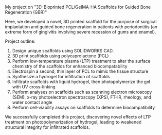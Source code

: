 My project on "3D-Bioprinted PCL/GelMA-HA Scaffolds for Guided Bone Regeneration (GBR)"  

Here, we developed a novel, 3D printed scaffold for the purpose of surgical implantation and guided bone regeneration in patients with periodontitis (an extreme form of gingivitis involving severe recession of gums and enamel).  

Project outline:  
1. Design unique scaffolds using SOLIDWORKS CAD.
2. 3D print scaffolds using polycaprolactone (PCL)
3. Perform low-temperature plasma (LTP) treatment to alter the surface chemistry of the scaffolds for enhanced biocompatability
4. Electrospin a second, thin layer of PCL to mimic the tissue structure
5. Synthesize a hydrogel for infiltration of scaffolds
6. Infiltrate scaffolds with liquid hydrogel, then photopolymerize the gel with UV cross-linking
7. Perform analyses on scaffolds such as scanning electron microscopy (SEM), x-ray photoelectron spectroscopy (XPS), FT-IR, rheology, and water contact angle
8. Perform cell-viability assays on scaffolds to determine biocompatibility

We successfully completed this project, discovering novel effects of LTP treatment on photopolymerization of hydrogel, leading to weakened structural integrity for infiltrated scaffolds.

